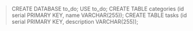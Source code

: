 > CREATE DATABASE to_do;
> USE to_do;
> CREATE TABLE categories (id serial PRIMARY KEY, name VARCHAR(255));
> CREATE TABLE tasks (id serial PRIMARY KEY, description VARCHAR(255));